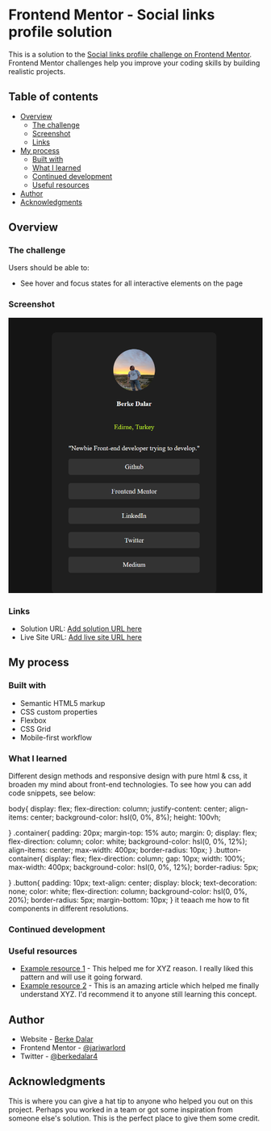 # Frontend Mentor - Social links profile solution

This is a solution to the [Social links profile challenge on Frontend Mentor](https://www.frontendmentor.io/challenges/social-links-profile-UG32l9m6dQ). Frontend Mentor challenges help you improve your coding skills by building realistic projects. 

## Table of contents

- [Overview](#overview)
  - [The challenge](#the-challenge)
  - [Screenshot](#screenshot)
  - [Links](#links)
- [My process](#my-process)
  - [Built with](#built-with)
  - [What I learned](#what-i-learned)
  - [Continued development](#continued-development)
  - [Useful resources](#useful-resources)
- [Author](#author)
- [Acknowledgments](#acknowledgments)



## Overview

### The challenge

Users should be able to:

- See hover and focus states for all interactive elements on the page

### Screenshot

![](./assets/images/ss.png)



### Links

- Solution URL: [Add solution URL here](https://github.com/jariwarlord/SocialLinks)
- Live Site URL: [Add live site URL here](https://social-links-one-flax.vercel.app/)

## My process

### Built with

- Semantic HTML5 markup
- CSS custom properties
- Flexbox
- CSS Grid
- Mobile-first workflow



### What I learned

Different design methods and responsive design with pure html & css, it broaden my mind about front-end technologies.
To see how you can add code snippets, see below:

body{
    display: flex;
    flex-direction: column;
    justify-content: center;
    align-items: center;
    background-color: hsl(0, 0%, 8%);
    height: 100vh;
    
}
.container{
    padding: 20px;
    margin-top: 15% auto;
    margin: 0;
    display: flex;
    flex-direction: column;
    color: white;
    background-color: hsl(0, 0%, 12%);
    align-items: center;
    max-width: 400px;
    border-radius: 10px;
}
.button-container{
    display: flex;
    flex-direction: column;
    gap: 10px;
    width: 100%;
    max-width: 400px;
    background-color: hsl(0, 0%, 12%);
    border-radius: 5px;

}
.button{
    padding: 10px;
    text-align: center;
    display: block;
    text-decoration: none;
    color: white;
    flex-direction: column;
    background-color: hsl(0, 0%, 20%);
    border-radius: 5px;
    margin-bottom: 10px;
}
it teaach me how to fit components in different resolutions.



### Continued development




### Useful resources

- [Example resource 1](https://www.example.com) - This helped me for XYZ reason. I really liked this pattern and will use it going forward.
- [Example resource 2](https://www.example.com) - This is an amazing article which helped me finally understand XYZ. I'd recommend it to anyone still learning this concept.


## Author

- Website - [Berke Dalar ](https://medium.com/@berkedalar4)
- Frontend Mentor - [@jariwarlord](https://www.frontendmentor.io/profile/jariwarlord)
- Twitter - [@berkedalar4](https://x.com/berkedalar4)



## Acknowledgments

This is where you can give a hat tip to anyone who helped you out on this project. Perhaps you worked in a team or got some inspiration from someone else's solution. This is the perfect place to give them some credit.
